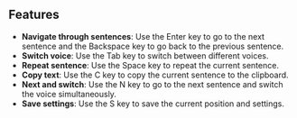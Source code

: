 ## Features

- **Navigate through sentences**: Use the Enter key to go to the next sentence and the Backspace key to go back to the previous sentence.
- **Switch voice**: Use the Tab key to switch between different voices.
- **Repeat sentence**: Use the Space key to repeat the current sentence.
- **Copy text**: Use the C key to copy the current sentence to the clipboard.
- **Next and switch**: Use the N key to go to the next sentence and switch the voice simultaneously.
- **Save settings**: Use the S key to save the current position and settings.
